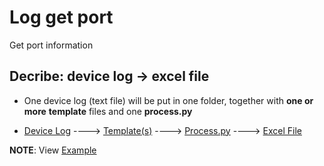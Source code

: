 # Log get port 
 Get port information

## Decribe: device log -> excel file

- One device log (text file) will be put in one folder, together with <b>one or more</b> **template** files and one **process.py** 

- [Device Log](https://github.com/longcg18/Log_get_port_nims1/blob/main/An_Example_Device/deviceName_deviceIP_deviceModel.txt) ----> [Template(s)](https://github.com/longcg18/Log_get_port_nims1/blob/main/An_Example_Device/example.template) ----> [Process.py](https://github.com/longcg18/Log_get_port_nims1/blob/main/An_Example_Device/process.py) ----> [Excel File](https://github.com/longcg18/Log_get_port_nims1/blob/main/DataCollection.xlsx)


**NOTE**: View [Example](https://github.com/longcg18/Log_get_port_nims1/tree/main/An_Example_Device)